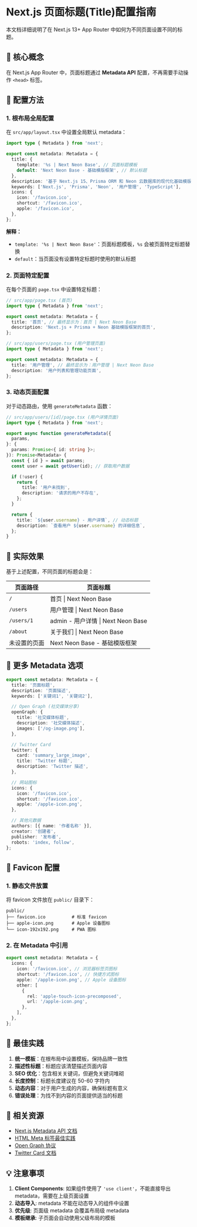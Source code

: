 # Next.js 页面标题(Title)配置指南

本文档详细说明了在 Next.js 13+ App Router 中如何为不同页面设置不同的标题。

## 🎯 核心概念

在 Next.js App Router 中，页面标题通过 **Metadata API** 配置，不再需要手动操作 `<head>` 标签。

## 📝 配置方法

### 1. 根布局全局配置

在 `src/app/layout.tsx` 中设置全局默认 metadata：

```typescript
import type { Metadata } from 'next';

export const metadata: Metadata = {
  title: {
    template: '%s | Next Neon Base', // 页面标题模板
    default: 'Next Neon Base - 基础模版框架', // 默认标题
  },
  description: '基于 Next.js 15、Prisma ORM 和 Neon 云数据库的现代化基础模版框架',
  keywords: ['Next.js', 'Prisma', 'Neon', '用户管理', 'TypeScript'],
  icons: {
    icon: '/favicon.ico',
    shortcut: '/favicon.ico',
    apple: '/favicon.ico',
  },
};
```

**解释：**

- `template: '%s | Next Neon Base'`：页面标题模板，`%s` 会被页面特定标题替换
- `default`：当页面没有设置特定标题时使用的默认标题

### 2. 页面特定配置

在每个页面的 `page.tsx` 中设置特定标题：

```typescript
// src/app/page.tsx (首页)
import type { Metadata } from 'next';

export const metadata: Metadata = {
  title: '首页', // 最终显示为：首页 | Next Neon Base
  description: 'Next.js + Prisma + Neon 基础模版框架的首页',
};
```

```typescript
// src/app/users/page.tsx (用户管理页面)
import type { Metadata } from 'next';

export const metadata: Metadata = {
  title: '用户管理', // 最终显示为：用户管理 | Next Neon Base
  description: '用户列表和管理功能页面',
};
```

### 3. 动态页面配置

对于动态路由，使用 `generateMetadata` 函数：

```typescript
// src/app/users/[id]/page.tsx (用户详情页面)
import type { Metadata } from 'next';

export async function generateMetadata({
  params,
}: {
  params: Promise<{ id: string }>;
}): Promise<Metadata> {
  const { id } = await params;
  const user = await getUser(id); // 获取用户数据

  if (!user) {
    return {
      title: '用户未找到',
      description: '请求的用户不存在',
    };
  }

  return {
    title: `${user.username} - 用户详情`, // 动态标题
    description: `查看用户 ${user.username} 的详细信息`,
  };
}
```

## 🔧 实际效果

基于上述配置，不同页面的标题会是：

| 页面路径     | 页面标题                           |
| ------------ | ---------------------------------- |
| `/`          | 首页 \| Next Neon Base             |
| `/users`     | 用户管理 \| Next Neon Base         |
| `/users/1`   | admin - 用户详情 \| Next Neon Base |
| `/about`     | 关于我们 \| Next Neon Base         |
| 未设置的页面 | Next Neon Base - 基础模版框架      |

## 📱 更多 Metadata 选项

```typescript
export const metadata: Metadata = {
  title: '页面标题',
  description: '页面描述',
  keywords: ['关键词1', '关键词2'],

  // Open Graph (社交媒体分享)
  openGraph: {
    title: '社交媒体标题',
    description: '社交媒体描述',
    images: ['/og-image.png'],
  },

  // Twitter Card
  twitter: {
    card: 'summary_large_image',
    title: 'Twitter 标题',
    description: 'Twitter 描述',
  },

  // 网站图标
  icons: {
    icon: '/favicon.ico',
    shortcut: '/favicon.ico',
    apple: '/apple-icon.png',
  },

  // 其他元数据
  authors: [{ name: '作者名称' }],
  creator: '创建者',
  publisher: '发布者',
  robots: 'index, follow',
};
```

## 🎨 Favicon 配置

### 1. 静态文件放置

将 favicon 文件放在 `public/` 目录下：

```
public/
├── favicon.ico          # 标准 favicon
├── apple-icon.png       # Apple 设备图标
└── icon-192x192.png     # PWA 图标
```

### 2. 在 Metadata 中引用

```typescript
export const metadata: Metadata = {
  icons: {
    icon: '/favicon.ico', // 浏览器标签页图标
    shortcut: '/favicon.ico', // 快捷方式图标
    apple: '/apple-icon.png', // Apple 设备图标
    other: [
      {
        rel: 'apple-touch-icon-precomposed',
        url: '/apple-icon.png',
      },
    ],
  },
};
```

## 🚀 最佳实践

1. **统一模板**：在根布局中设置模板，保持品牌一致性
2. **描述性标题**：标题应该清楚描述页面内容
3. **SEO 优化**：包含相关关键词，但避免关键词堆砌
4. **长度控制**：标题长度建议在 50-60 字符内
5. **动态内容**：对于用户生成的内容，确保标题有意义
6. **错误处理**：为找不到内容的页面提供适当的标题

## 🔗 相关资源

- [Next.js Metadata API 文档](https://nextjs.org/docs/app/api-reference/functions/generate-metadata)
- [HTML Meta 标签最佳实践](https://developer.mozilla.org/en-US/docs/Web/HTML/Element/meta)
- [Open Graph 协议](https://ogp.me/)
- [Twitter Card 文档](https://developer.twitter.com/en/docs/twitter-for-websites/cards/overview/abouts-cards)

## 💡 注意事项

1. **Client Components**: 如果组件使用了 `'use client'`，不能直接导出 metadata，需要在上级页面设置
2. **动态导入**: metadata 不能在动态导入的组件中设置
3. **优先级**: 页面级 metadata 会覆盖布局级 metadata
4. **模板继承**: 子页面会自动使用父级布局的模板
